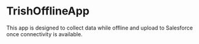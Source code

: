 # TrishOfflineApp
This app is designed to collect data while offline and upload to Salesforce once connectivity is available.
